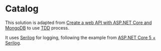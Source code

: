 # Catalog

This solution is adapted from [Create a web API with ASP.NET Core and MongoDB](https://learn.microsoft.com/en-us/aspnet/core/tutorials/first-mongo-app?view=aspnetcore-6.0&tabs=visual-studio) to use [TDD](https://en.wikipedia.org/wiki/Test-driven_development) process.

It uses [Serilog](https://github.com/serilog/serilog-aspnetcore) for logging, following the example from [ASP.NET Core 5 + Serilog](https://jkdev.me/asp-net-core-serilog/).



